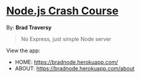 # [Node.js Crash Course](https://www.youtube.com/watch?v=fBNz5xF-Kx4&t=4210s)

By: **Brad Traversy**

> No Express, just simple Node server

View the app:
- HOME: https://bradnode.herokuapp.com/
- ABOUT: https://bradnode.herokuapp.com/about
